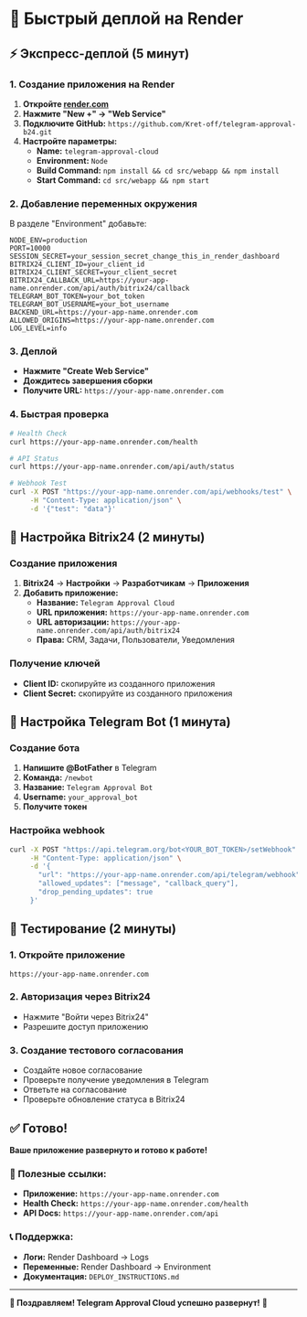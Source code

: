 # 🚀 Быстрый деплой на Render

## ⚡ Экспресс-деплой (5 минут)

### 1. Создание приложения на Render
1. **Откройте [render.com](https://render.com)**
2. **Нажмите "New +" → "Web Service"**
3. **Подключите GitHub:** `https://github.com/Kret-off/telegram-approval-b24.git`
4. **Настройте параметры:**
   - **Name:** `telegram-approval-cloud`
   - **Environment:** `Node`
   - **Build Command:** `npm install && cd src/webapp && npm install`
   - **Start Command:** `cd src/webapp && npm start`

### 2. Добавление переменных окружения
В разделе "Environment" добавьте:

```env
NODE_ENV=production
PORT=10000
SESSION_SECRET=your_session_secret_change_this_in_render_dashboard
BITRIX24_CLIENT_ID=your_client_id
BITRIX24_CLIENT_SECRET=your_client_secret
BITRIX24_CALLBACK_URL=https://your-app-name.onrender.com/api/auth/bitrix24/callback
TELEGRAM_BOT_TOKEN=your_bot_token
TELEGRAM_BOT_USERNAME=your_bot_username
BACKEND_URL=https://your-app-name.onrender.com
ALLOWED_ORIGINS=https://your-app-name.onrender.com
LOG_LEVEL=info
```

### 3. Деплой
- **Нажмите "Create Web Service"**
- **Дождитесь завершения сборки**
- **Получите URL:** `https://your-app-name.onrender.com`

### 4. Быстрая проверка
```bash
# Health Check
curl https://your-app-name.onrender.com/health

# API Status
curl https://your-app-name.onrender.com/api/auth/status

# Webhook Test
curl -X POST "https://your-app-name.onrender.com/api/webhooks/test" \
     -H "Content-Type: application/json" \
     -d '{"test": "data"}'
```

## 🔧 Настройка Bitrix24 (2 минуты)

### Создание приложения
1. **Bitrix24** → **Настройки** → **Разработчикам** → **Приложения**
2. **Добавить приложение:**
   - **Название:** `Telegram Approval Cloud`
   - **URL приложения:** `https://your-app-name.onrender.com`
   - **URL авторизации:** `https://your-app-name.onrender.com/api/auth/bitrix24`
   - **Права:** CRM, Задачи, Пользователи, Уведомления

### Получение ключей
- **Client ID:** скопируйте из созданного приложения
- **Client Secret:** скопируйте из созданного приложения

## 🤖 Настройка Telegram Bot (1 минута)

### Создание бота
1. **Напишите @BotFather** в Telegram
2. **Команда:** `/newbot`
3. **Название:** `Telegram Approval Bot`
4. **Username:** `your_approval_bot`
5. **Получите токен**

### Настройка webhook
```bash
curl -X POST "https://api.telegram.org/bot<YOUR_BOT_TOKEN>/setWebhook" \
     -H "Content-Type: application/json" \
     -d '{
       "url": "https://your-app-name.onrender.com/api/telegram/webhook",
       "allowed_updates": ["message", "callback_query"],
       "drop_pending_updates": true
     }'
```

## 🧪 Тестирование (2 минуты)

### 1. Откройте приложение
```
https://your-app-name.onrender.com
```

### 2. Авторизация через Bitrix24
- Нажмите "Войти через Bitrix24"
- Разрешите доступ приложению

### 3. Создание тестового согласования
- Создайте новое согласование
- Проверьте получение уведомления в Telegram
- Ответьте на согласование
- Проверьте обновление статуса в Bitrix24

## ✅ Готово!

**Ваше приложение развернуто и готово к работе!**

### 🔗 Полезные ссылки:
- **Приложение:** `https://your-app-name.onrender.com`
- **Health Check:** `https://your-app-name.onrender.com/health`
- **API Docs:** `https://your-app-name.onrender.com/api`

### 📞 Поддержка:
- **Логи:** Render Dashboard → Logs
- **Переменные:** Render Dashboard → Environment
- **Документация:** `DEPLOY_INSTRUCTIONS.md`

---

**🎉 Поздравляем! Telegram Approval Cloud успешно развернут!** 🚀
